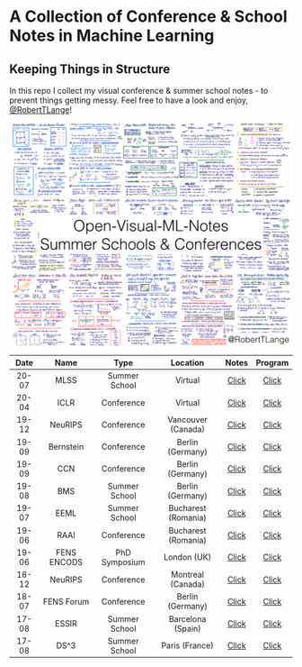 # A Collection of Conference & School Notes in Machine Learning
## Keeping Things in Structure

In this repo I collect my visual conference & summer school notes - to prevent things getting messy. Feel free to have a look and enjoy, [@RobertTLange](https://twitter.com/RobertTLange)!

![alt text](thumbnail.png)

| Date | Name   |  Type   | Location |  Notes  |  Program  |
| :----: |:----------:| :------:| :-----:| :----:| :----:|
20-07 | MLSS | Summer School | Virtual | [Click](2020-07-MLSS/) | [Click](2020-07-MLSS/Program-MLSS-a.png)
20-04 | ICLR | Conference | Virtual | [Click](2020-04-ICLR/ICLR_compressed.pdf) | [Click](2020-04-ICLR/Program-ICLR.pdf)
19-12 | NeuRIPS | Conference | Vancouver (Canada) | [Click](2019-12-NeuRIPS/) | [Click](2019-12-NeuRIPS/Program-NeuRIPS.pdf)
19-09 | Bernstein | Conference | Berlin (Germany) | [Click](2019-09-Bernstein/) | [Click](2019-09-Bernstein/Program-1-Bernstein.png)
19-09 | CCN | Conference | Berlin (Germany) | [Click](2019-09-CCN/) | [Click](2019-09-CCN/Program-1-CCN.png)
19-08 | BMS | Summer School | Berlin (Germany) | [Click](2019-08-BMS/) | [Click](2019-08-BMS/Program-BMS.png)
19-07 | EEML | Summer School | Bucharest (Romania) | [Click](2019-07-EEML/) | [Click](2019-07-EEML/Program-EEML.png)
19-06 | RAAI | Conference | Bucharest (Romania) | [Click](2019-06-RAAI/) | [Click](2019-06-RAAI/Program-1-RAAI.png)
19-06 | FENS ENCODS | PhD Symposium | London (UK) | [Click](2019-06-FENS-ENCODS/) | [Click](2019-06-FENS-ENCODS/Program-1-FENS-ENCODS.png)
18-12 | NeuRIPS | Conference | Montreal (Canada) | [Click](2018-12-NeuRIPS/) | [Click](https://nips.cc/Conferences/2018)
18-07 | FENS Forum | Conference | Berlin (Germany) | [Click](2018-07-FENS-Forum/) | [Click](2018-07-FENS-Forum/Program-1-FENS-ENCODS.png)
17-08 | ESSIR | Summer School | Barcelona (Spain) | [Click](2017-09-ESSIR/) | [Click](2017-09-ESSIR/Program-1-ESSIR.png)
17-08 | DS^3 | Summer School | Paris (France) | [Click](2017-08-DS^3/) | [Click](2017-08-DS^3/Program-DS^3.png)
